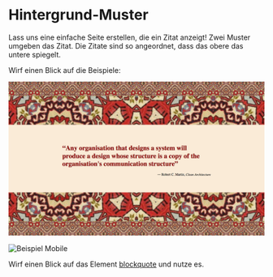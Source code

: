 # Hintergrund-Muster


Lass uns eine einfache Seite erstellen, die ein Zitat anzeigt!
Zwei Muster umgeben das Zitat. Die Zitate sind so angeordnet, dass das obere das untere spiegelt.

Wirf einen Blick auf die Beispiele:

![Beispiel Desktop](example-desktop.png)

![Beispiel Mobile](beispiel-mobile.png)

Wirf einen Blick auf das Element [blockquote](https://developer.mozilla.org/en-US/docs/Web/HTML/Element/blockquote) und nutze es.
